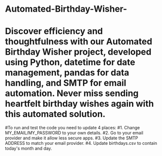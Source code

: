 # Automated-Birthday-Wisher-
# Discover efficiency and thoughtfulness with our Automated Birthday Wisher project, developed using Python, datetime for date management, pandas for data handling, and SMTP for email automation. Never miss sending heartfelt birthday wishes again with this automated solution.

#To run and test the code you need to update 4 places:
#1. Change MY_EMAIL/MY_PASSWORD to your own details.
#2. Go to your email provider and make it allow less secure apps.
#3. Update the SMTP ADDRESS to match your email provider.
#4. Update birthdays.csv to contain today's month and day.
